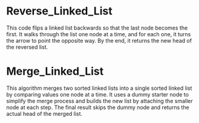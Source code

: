 # Reverse_Linked_List
This code flips a linked list backwards so that the last node becomes the first. 
It walks through the list one node at a time, and for each one, it turns the arrow 
to point the opposite way. By the end, it returns the new head of the reversed list.

# Merge_Linked_List
 This algorithm merges two sorted linked lists into a single sorted linked list by comparing values one node at a time. 
 It uses a dummy starter node to simplify the merge process and builds the new list by attaching the smaller node at each step. 
 The final result skips the dummy node and returns the actual head of the merged list.
